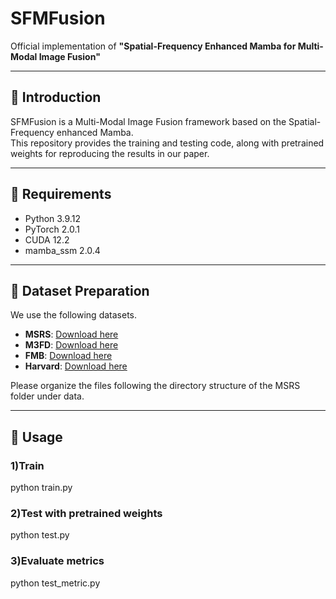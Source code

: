 # SFMFusion

Official implementation of **"Spatial-Frequency Enhanced Mamba for Multi-Modal Image Fusion"**

---

## 📌 Introduction
SFMFusion is a Multi-Modal Image Fusion framework based on the Spatial-Frequency enhanced Mamba.  
This repository provides the training and testing code, along with pretrained weights for reproducing the results in our paper.

---

## 🔧 Requirements
- Python 3.9.12
- PyTorch 2.0.1
- CUDA 12.2
- mamba_ssm 2.0.4

---

## 📂 Dataset Preparation
We use the following datasets.
- **MSRS**: [Download here](https://github.com/Linfeng-Tang/MSRS)
- **M3FD**: [Download here](https://github.com/JinyuanLiu-CV/TarDAL)  
- **FMB**: [Download here](https://github.com/JinyuanLiu-CV/SegMiF) 
- **Harvard**: [Download here](https://www.med.harvard.edu/AANLIB/home.html)
  
Please organize the files following the directory structure of the MSRS folder under data.

---

## 🚀 Usage
### 1)Train
python train.py
### 2)Test with pretrained weights
python test.py
### 3)Evaluate metrics
python test_metric.py
